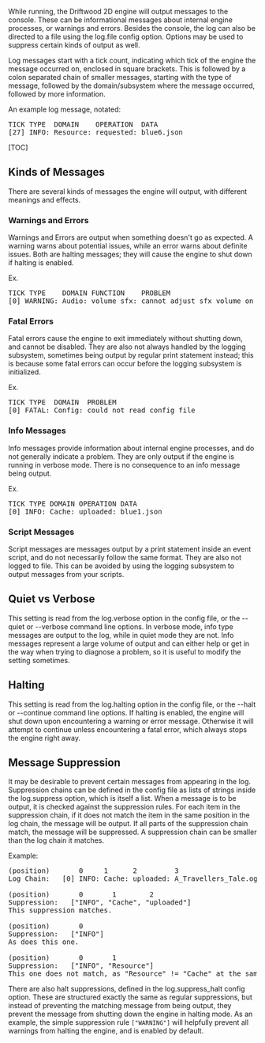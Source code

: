 While running, the Driftwood 2D engine will output messages to the console. These can be informational messages about internal engine processes, or warnings and errors. Besides the console, the log can also be directed to a file using the log.file config option. Options may be used to suppress certain kinds of output as well.

Log messages start with a tick count, indicating which tick of the engine the message occurred on, enclosed in square brackets. This is followed by a colon separated chain of smaller messages, starting with the type of message, followed by the domain/subsystem where the message occurred, followed by more information.

An example log message, notated:

<pre>
TICK TYPE  DOMAIN    OPERATION  DATA
[27] INFO: Resource: requested: blue6.json
</pre>

[TOC]

## Kinds of Messages

There are several kinds of messages the engine will output, with different meanings and effects.

### Warnings and Errors
Warnings and Errors are output when something doesn't go as expected. A warning warns about potential issues, while an error warns about definite issues. Both are halting messages; they will cause the engine to shut down if halting is enabled.

Ex.

<pre>
TICK TYPE    DOMAIN FUNCTION    PROBLEM                                          DATA
[0] WARNING: Audio: volume_sfx: cannot adjust sfx volume on nonexistent channel: 9
</pre>

### Fatal Errors
Fatal errors cause the engine to exit immediately without shutting down, and cannot be disabled. They are also not always handled by the logging subsystem, sometimes being output by regular print statement instead; this is because some fatal errors can occur before the logging subsystem is initialized.

Ex.

<pre>
TICK TYPE  DOMAIN  PROBLEM
[0] FATAL: Config: could not read config file
</pre>

### Info Messages
Info messages provide information about internal engine processes, and do not generally indicate a problem. They are only output if the engine is running in verbose mode. There is no consequence to an info message being output.

Ex.

<pre>
TICK TYPE DOMAIN OPERATION DATA
[0] INFO: Cache: uploaded: blue1.json
</pre>

### Script Messages

Script messages are messages output by a print statement inside an event script, and do not necessarily follow the same format. They are also not logged to file. This can be avoided by using the logging subsystem to output messages from your scripts.

## Quiet vs Verbose

This setting is read from the log.verbose option in the config file, or the --quiet or --verbose command line options. In verbose mode, info type messages are output to the log, while in quiet mode they are not. Info messages represent a large volume of output and can either help or get in the way when trying to diagnose a problem, so it is useful to modify the setting sometimes.

## Halting

This setting is read from the log.halting option in the config file, or the --halt or --continue command line options. If halting is enabled, the engine will shut down upon encountering a warning or error message. Otherwise it will attempt to continue unless encountering a fatal error, which always stops the engine right away.

## Message Suppression

It may be desirable to prevent certain messages from appearing in the log. Suppression chains can be defined in the config file as lists of strings inside the log.suppress option, which is itself a list. When a message is to be output, it is checked against the suppression rules. For each item in the suppression chain, if it does not match the item in the same position in the log chain, the message will be output. If all parts of the suppression chain match, the message will be suppressed. A suppression chain can be smaller than the log chain it matches.

Example:

<pre>
(position)       0     1      2         3
Log Chain:   [0] INFO: Cache: uploaded: A_Travellers_Tale.oga

(position)       0       1        2
Suppression:   ["INFO", "Cache", "uploaded"]
This suppression matches.

(position)       0
Suppression:   ["INFO"]
As does this one.

(position)       0       1
Suppression:   ["INFO", "Resource"]
This one does not match, as "Resource" != "Cache" at the same position.
</pre>

There are also halt suppressions, defined in the log.suppress_halt config option. These are structured exactly the same as regular suppressions, but instead of preventing the matching message from being output, they prevent the message from shutting down the engine in halting mode. As an example, the simple suppression rule `["WARNING"]` will helpfully prevent all warnings from halting the engine, and is enabled by default.